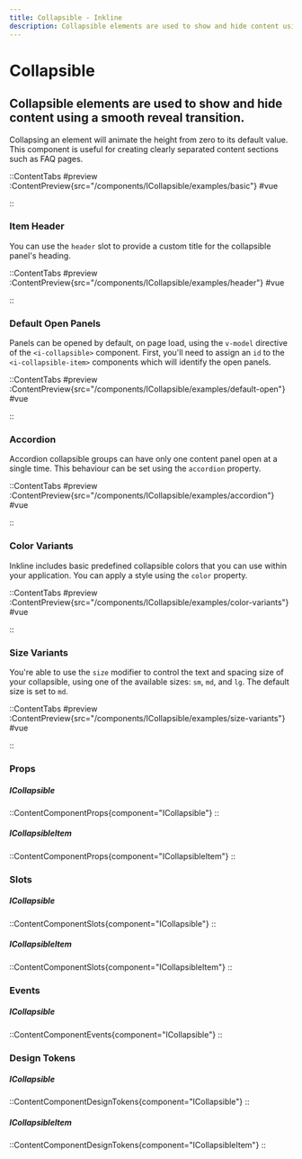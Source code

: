 ```yaml
---
title: Collapsible - Inkline
description: Collapsible elements are used to show and hide content using a smooth reveal transition. 
---
```


# Collapsible
## Collapsible elements are used to show and hide content using a smooth reveal transition. 

Collapsing an element will animate the height from zero to its default value. This component is useful for creating clearly separated content sections such as FAQ pages.

::ContentTabs
#preview
:ContentPreview{src="/components/ICollapsible/examples/basic"}
#vue
<!-- Autodocs{src="@inkline/inkline/components/ICollapsible/examples/basic.vue" lang="vue"} -->
::

### Item Header
You can use the `header` slot to provide a custom title for the collapsible panel's heading. 

::ContentTabs
#preview
:ContentPreview{src="/components/ICollapsible/examples/header"}
#vue
<!-- Autodocs{src="@inkline/inkline/components/ICollapsible/examples/header.vue" lang="vue"} -->
::

### Default Open Panels
Panels can be opened by default, on page load, using the `v-model` directive of the `<i-collapsible>` component. First, you'll need to assign an `id` to the `<i-collapsible-item>` components which will identify the open panels.

::ContentTabs
#preview
:ContentPreview{src="/components/ICollapsible/examples/default-open"}
#vue
<!-- Autodocs{src="@inkline/inkline/components/ICollapsible/examples/default-open.vue" lang="vue"} -->
::

### Accordion
Accordion collapsible groups can have only one content panel open at a single time. This behaviour can be set using the `accordion` property.

::ContentTabs
#preview
:ContentPreview{src="/components/ICollapsible/examples/accordion"}
#vue
<!-- Autodocs{src="@inkline/inkline/components/ICollapsible/examples/accordion.vue" lang="vue"} -->
::

### Color Variants
Inkline includes basic predefined collapsible colors that you can use within your application. You can apply a style using the `color` property.

::ContentTabs
#preview
:ContentPreview{src="/components/ICollapsible/examples/color-variants"}
#vue
<!-- Autodocs{src="@inkline/inkline/components/ICollapsible/examples/color-variants.vue" lang="vue"} -->
::

### Size Variants
You're able to use the `size` modifier to control the text and spacing size of your collapsible, using one of the available sizes: `sm`, `md`, and `lg`.
The default size is set to `md`.

::ContentTabs
#preview
:ContentPreview{src="/components/ICollapsible/examples/size-variants"}
#vue
<!-- Autodocs{src="@inkline/inkline/components/ICollapsible/examples/size-variants.vue" lang="vue"} -->
::

### Props
##### ICollapsible
::ContentComponentProps{component="ICollapsible"}
::
##### ICollapsibleItem
::ContentComponentProps{component="ICollapsibleItem"}
::

### Slots
##### ICollapsible
::ContentComponentSlots{component="ICollapsible"}
::
##### ICollapsibleItem
::ContentComponentSlots{component="ICollapsibleItem"}
::

### Events
##### ICollapsible
::ContentComponentEvents{component="ICollapsible"}
::

### Design Tokens
##### ICollapsible
::ContentComponentDesignTokens{component="ICollapsible"}
::
##### ICollapsibleItem
::ContentComponentDesignTokens{component="ICollapsibleItem"}
::
